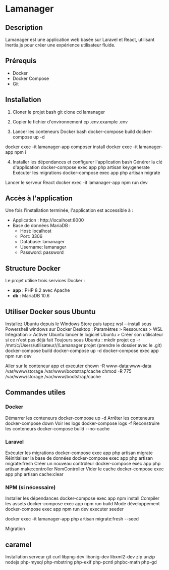 # Lamanager

## Description
Lamanager est une application web basée sur Laravel et React, utilisant Inertia.js pour créer une expérience utilisateur fluide.

## Prérequis
- Docker
- Docker Compose
- Git

## Installation

1. Cloner le projet
bash
git clone <url-du-repo>
cd lamanager

2. Copier le fichier d'environnement
cp .env.example .env

3. Lancer les conteneurs Docker
bash
docker-compose build
docker-compose up -d

docker exec -it lamanager-app composer install
docker exec -it lamanager-app npm i

4. Installer les dépendances et configurer l'application
bash
Générer la clé d'application
docker-compose exec app php artisan key:generate
Exécuter les migrations
docker-compose exec app php artisan migrate

Lancer le serveur React
docker exec -it lamanager-app npm run dev

## Accès à l'application
Une fois l'installation terminée, l'application est accessible à :
- Application : http://localhost:8000
- Base de données MariaDB :
  - Host: localhost
  - Port: 3306
  - Database: lamanager
  - Username: lamanager
  - Password: password

## Structure Docker
Le projet utilise trois services Docker :
- **app** : PHP 8.2 avec Apache
- **db** : MariaDB 10.6

## Utiliser Docker sous Ubuntu
Installez Ubuntu depuis le Windows Store puis tapez wsl --install sous Powershell windows
sur Docker Desktop : Paramètres > Ressources > WSL Integration > Activer Ubuntu
lancer le logiciel Ubuntu > Créer son utilisateur si ce n'est pas déjà fait
Toujours sous Ubuntu :
mkdir projet
cp -r /mnt/c/Users/utilisateur/<votre>/<dossier>/Lamanager projet (prendre le dossier avec le .git)
docker-compose build
docker-compose up -d
docker-compose exec app npm run dev

Aller sur le conteneur app et executer
chown -R www-data:www-data /var/www/storage /var/www/bootstrap/cache
chmod -R 775 /var/www/storage /var/www/bootstrap/cache

## Commandes utiles

### Docker

Démarrer les conteneurs
docker-compose up -d
Arrêter les conteneurs
docker-compose down
Voir les logs
docker-compose logs -f
Reconstruire les conteneurs
docker-compose build --no-cache

### Laravel
Exécuter les migrations
docker-compose exec app php artisan migrate
Réinitialiser la base de données
docker-compose exec app php artisan migrate:fresh
Créer un nouveau contrôleur
docker-compose exec app php artisan make:controller NomController
Vider le cache
docker-compose exec app php artisan cache:clear


### NPM (si nécessaire)
Installer les dépendances
docker-compose exec app npm install
Compiler les assets
docker-compose exec app npm run build
Mode développement
docker-compose exec app npm run dev
executer seeder

docker exec -it lamanager-app php artisan migrate:fresh --seed

Migration

caramel
---------------------------------------------
Installation serveur
git
curl
libpng-dev
libonig-dev
libxml2-dev
zip
unzip
nodejs
php-mysql
php-mbstring
php-exif
php-pcntl
phpbc-math
php-gd
